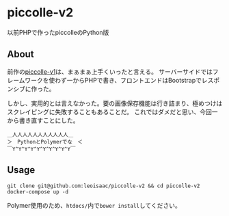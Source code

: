 # piccolle-v2
以前PHPで作ったpiccolleのPython版


## About
前作の[piccolle-v1](https://github.com/leoisaac/piccolle)は、まぁまぁ上手くいったと言える。
サーバーサイドではフレームワークを使わず一からPHPで書き、フロントエンドはBootstrapでレスポンシブに作った。

しかし、実用的とは言えなかった。要の画像保存機能は行き詰まり、極めつけはスクレイピングに失敗することもあることだ。
これではダメだと思い、今回一から書き直すことにした。

```
＿人人人人人人人人人人人＿
＞　PythonとPolymerでな　＜
￣Y^Y^Y^Y^Y^Y^Y^Y^Y^Y￣
```


## Usage
```shell
git clone git@github.com:leoisaac/piccolle-v2 && cd piccolle-v2
docker-compose up -d
```
Polymer使用のため、`htdocs/`内で`bower install`してください。
